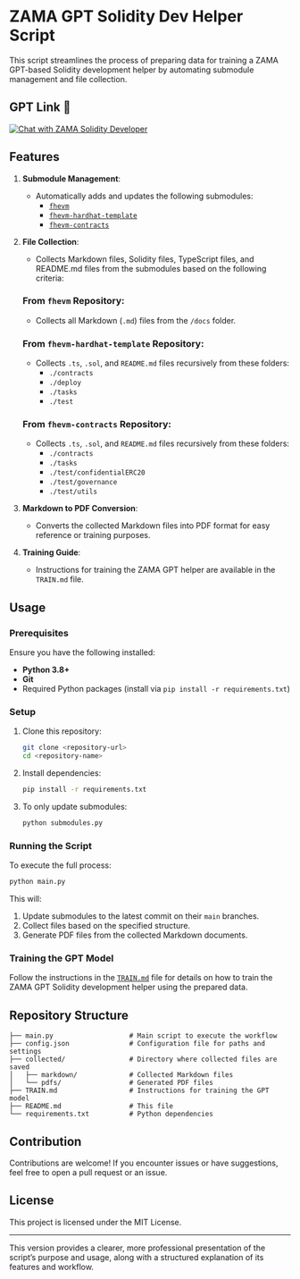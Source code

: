 # ZAMA GPT Solidity Dev Helper Script

This script streamlines the process of preparing data for training a ZAMA GPT-based Solidity development helper by automating submodule management and file collection.

## GPT Link 🤖

[![Chat with ZAMA Solidity Developer](https://img.shields.io/badge/Chat%20with-ZAMA%20Solidity%20Developer-blue?style=for-the-badge&logo=openai)](https://chatgpt.com/g/g-67518aee3c708191b9f08d077a7d6fa1-zama-solidity-developer)

## Features

1. **Submodule Management**:
   - Automatically adds and updates the following submodules:
     - [`fhevm`](https://github.com/zama-ai/fhevm)
     - [`fhevm-hardhat-template`](https://github.com/zama-ai/fhevm-hardhat-template)
     - [`fhevm-contracts`](https://github.com/zama-ai/fhevm-contracts)

2. **File Collection**:
   - Collects Markdown files, Solidity files, TypeScript files, and README.md files from the submodules based on the following criteria:

   ### From `fhevm` Repository:
   - Collects all Markdown (`.md`) files from the `/docs` folder.

   ### From `fhevm-hardhat-template` Repository:
   - Collects `.ts`, `.sol`, and `README.md` files recursively from these folders:
     - `./contracts`
     - `./deploy`
     - `./tasks`
     - `./test`

   ### From `fhevm-contracts` Repository:
   - Collects `.ts`, `.sol`, and `README.md` files recursively from these folders:
     - `./contracts`
     - `./tasks`
     - `./test/confidentialERC20`
     - `./test/governance`
     - `./test/utils`

3. **Markdown to PDF Conversion**:
   - Converts the collected Markdown files into PDF format for easy reference or training purposes.

4. **Training Guide**:
   - Instructions for training the ZAMA GPT helper are available in the `TRAIN.md` file.

## Usage

### Prerequisites

Ensure you have the following installed:
- **Python 3.8+**
- **Git**
- Required Python packages (install via `pip install -r requirements.txt`)

### Setup

1. Clone this repository:
   ```bash
   git clone <repository-url>
   cd <repository-name>
   ```

2. Install dependencies:
   ```bash
   pip install -r requirements.txt
   ```

3. To only update submodules:
   ```bash
   python submodules.py
   ```

### Running the Script

To execute the full process:
```bash
python main.py
```

This will:
1. Update submodules to the latest commit on their `main` branches.
2. Collect files based on the specified structure.
3. Generate PDF files from the collected Markdown documents.

### Training the GPT Model

Follow the instructions in the [`TRAIN.md`](./TRAIN.md) file for details on how to train the ZAMA GPT Solidity development helper using the prepared data.

## Repository Structure

```
├── main.py                   # Main script to execute the workflow
├── config.json               # Configuration file for paths and settings
├── collected/                # Directory where collected files are saved
│   ├── markdown/             # Collected Markdown files
│   └── pdfs/                 # Generated PDF files
├── TRAIN.md                  # Instructions for training the GPT model
├── README.md                 # This file
└── requirements.txt          # Python dependencies
```

## Contribution

Contributions are welcome! If you encounter issues or have suggestions, feel free to open a pull request or an issue.

## License

This project is licensed under the MIT License.

--- 

This version provides a clearer, more professional presentation of the script’s purpose and usage, along with a structured explanation of its features and workflow.